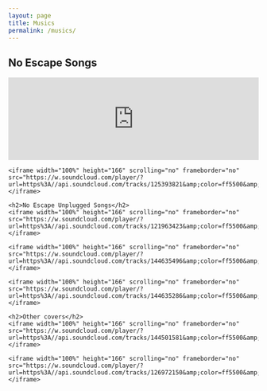 ```yaml
---
layout: page
title: Musics
permalink: /musics/
---
```


<div class="home">
    <h2>No Escape Songs</h2>

<iframe width="100%" height="166" scrolling="no" frameborder="no" src="https://w.soundcloud.com/player/?url=https%3A//api.soundcloud.com/tracks/157705287&amp;color=ff5500&amp;auto_play=false&amp;hide_related=false&amp;show_comments=true&amp;show_user=true&amp;show_reposts=false"></iframe>


    <iframe width="100%" height="166" scrolling="no" frameborder="no" src="https://w.soundcloud.com/player/?url=https%3A//api.soundcloud.com/tracks/125393821&amp;color=ff5500&amp;auto_play=false&amp;hide_related=false&amp;show_artwork=true&amp;show_comments=true&amp;show_user=true&amp;show_reposts=false"></iframe>

    <h2>No Escape Unplugged Songs</h2>
    <iframe width="100%" height="166" scrolling="no" frameborder="no" src="https://w.soundcloud.com/player/?url=https%3A//api.soundcloud.com/tracks/121963423&amp;color=ff5500&amp;auto_play=false&amp;hide_related=false&amp;show_artwork=true&amp;show_comments=true&amp;show_user=true&amp;show_reposts=false"></iframe>

    <iframe width="100%" height="166" scrolling="no" frameborder="no" src="https://w.soundcloud.com/player/?url=https%3A//api.soundcloud.com/tracks/144635496&amp;color=ff5500&amp;auto_play=false&amp;hide_related=false&amp;show_artwork=true&amp;show_comments=true&amp;show_user=true&amp;show_reposts=false"></iframe>

    <iframe width="100%" height="166" scrolling="no" frameborder="no" src="https://w.soundcloud.com/player/?url=https%3A//api.soundcloud.com/tracks/144635286&amp;color=ff5500&amp;auto_play=false&amp;hide_related=false&amp;show_artwork=true&amp;show_comments=true&amp;show_user=true&amp;show_reposts=false"></iframe>

    <h2>Other covers</h2>
    <iframe width="100%" height="166" scrolling="no" frameborder="no" src="https://w.soundcloud.com/player/?url=https%3A//api.soundcloud.com/tracks/144501581&amp;color=ff5500&amp;auto_play=false&amp;hide_related=false&amp;show_artwork=true&amp;show_comments=true&amp;show_user=true&amp;show_reposts=false"></iframe>

    <iframe width="100%" height="166" scrolling="no" frameborder="no" src="https://w.soundcloud.com/player/?url=https%3A//api.soundcloud.com/tracks/126972150&amp;color=ff5500&amp;auto_play=false&amp;hide_related=false&amp;show_artwork=true&amp;show_comments=true&amp;show_user=true&amp;show_reposts=false"></iframe>
</div>
